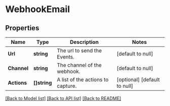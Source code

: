 # WebhookEmail

## Properties
Name | Type | Description | Notes
------------ | ------------- | ------------- | -------------
**Url** | **string** | The url to send the Events. | [default to null]
**Channel** | **string** | The channel of the webhook. | [default to null]
**Actions** | **[]string** | A list of the actions to capture. | [optional] [default to null]

[[Back to Model list]](../README.md#documentation-for-models) [[Back to API list]](../README.md#documentation-for-api-endpoints) [[Back to README]](../README.md)

